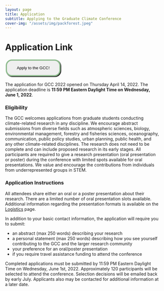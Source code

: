 ```yaml
---
layout: page
title: Application
subtitle: Applying to the Graduate Climate Conference
cover-img: "/assets/img/packforest.jpeg"
---
```


# Application Link

<!-- [Apply to the GCC!](https://docs.google.com/forms/d/e/1FAIpQLSdX2t4XdsJhbMjS5fLU9Q7ar_yZ8a0C-X_owvRt9X8P3d6zaw/viewform){:target="_blank"} -->

<style>
.button {
  border: none;
  color: black;
  padding: 1rem 2rem;
  text-align: center;
  text-decoration: none;
  display: inline-block;
  margin: 4px 2px;
  transition-duration: 0.3s;
  cursor: pointer;
  background-color: light-gray; 
  border: 4px solid #8FBC8F;
  border-radius: 20px;
  box-shadow: 2px 2px 2px black;
}

.button:hover {
  background-color: #8FBC8F;
  color: black;
  box-shadow: 2px 2px 2px black;
}
</style>
<a target="_blank" href="https://docs.google.com/forms/d/e/1FAIpQLSdX2t4XdsJhbMjS5fLU9Q7ar_yZ8a0C-X_owvRt9X8P3d6zaw/viewform">
<button class="button">Apply to the GCC!</button></a>

The application for GCC 2022 opened on Thursday April 14, 2022. The application deadline is __11:59 PM Eastern Daylight Time on Wednesday, June 1, 2022__.

### Eligibility

The GCC welcomes applications from graduate students conducting climate-related research in any discipline. We encourage abstract submissions from diverse fields such as atmospheric sciences, biology, environmental management, forestry and fisheries sciences, oceanography, communication, public policy studies, urban planning, public health, and any other climate-related disciplines. The research does not need to be complete and can include proposed research in its early stages. All participants are required to give a research presentation (oral presentation or poster) during the conference with limited spots available for oral presentations. We value and encourage the contributions from individuals from underrepresented groups in STEM.

### Application Instructions

All attendees share either an oral or a poster presentation about their research. There are a limited number of oral presentation slots available. Additional information regarding the presentation formats is available on the [Logistics](https://graduateclimateconference.github.io/logistics/) page.

In addition to your basic contact information, the application will require you to submit:
- an abstract (max 250 words) describing your research
- a personal statement (max 250 words) ​describing how you see yourself contributing to the GCC and the larger research community
- your preference for an oral/poster presentation
- if you require travel assistance funding to attend the conference

Completed applications must be submitted by 11:59 PM Eastern Daylight Time on Wednesday, June 1st, 2022. Approximately 120 participants will be selected to attend the conference. Selection decisions will be emailed back by early July. Applicants also may be contacted for additional information at a later date.